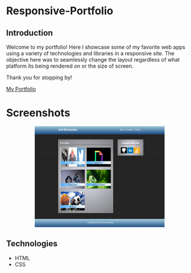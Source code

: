 # Responsive-Portfolio

## Introduction
Welcome to my portfolio! Here I showcase some of my favorite web apps using a variety of technologies and libraries in a responsive site. The objective here was to seamlessly change the layout regardless of what platform its being rendered on or the size of screen. 

Thank you for stopping by!

[My Portfolio](https://yocodigo.github.io/Responsive-Portfolio/)

# Screenshots
<p align="center">
  <img src = "https://github.com/yocodigo/Responsive-Portfolio/blob/master/images/portfolio%20screenshot.png" width=350>
</p>


## Technologies
* HTML
* CSS

